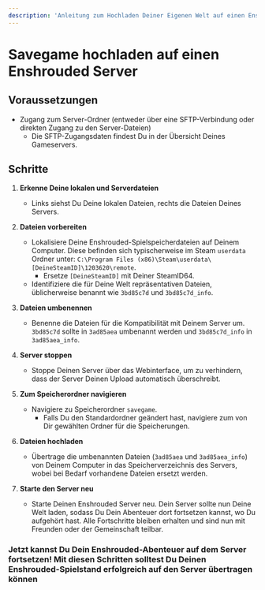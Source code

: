 ```yaml
---
description: 'Anleitung zum Hochladen Deiner Eigenen Welt auf einen Enshrouded-Server'
---
```


# Savegame hochladen auf einen Enshrouded Server

## Voraussetzungen

- Zugang zum Server-Ordner (entweder über eine SFTP-Verbindung oder direkten Zugang zu den Server-Dateien)
    - Die SFTP-Zugangsdaten findest Du in der Übersicht Deines Gameservers.

## Schritte

1. <b>Erkenne Deine lokalen und Serverdateien</b>
   - Links siehst Du Deine lokalen Dateien, rechts die Dateien Deines Servers.

2. <b>Dateien vorbereiten</b>
   - Lokalisiere Deine Enshrouded-Spielspeicherdateien auf Deinem Computer. Diese befinden sich typischerweise im Steam `userdata` Ordner unter: `C:\Program Files (x86)\Steam\userdata\[DeineSteamID]\1203620\remote`.
     - Ersetze `[DeineSteamID]` mit Deiner SteamID64.
   - Identifiziere die für Deine Welt repräsentativen Dateien, üblicherweise benannt wie `3bd85c7d` und `3bd85c7d_info`.

3. <b>Dateien umbenennen</b>
   - Benenne die Dateien für die Kompatibilität mit Deinem Server um. `3bd85c7d` sollte in `3ad85aea` umbenannt werden und `3bd85c7d_info` in `3ad85aea_info`.

4. <b>Server stoppen</b>
   - Stoppe Deinen Server über das Webinterface, um zu verhindern, dass der Server Deinen Upload automatisch überschreibt.

6. <b>Zum Speicherordner navigieren</b>
   - Navigiere zu Speicherordner `savegame`.
     - Falls Du den Standardordner geändert hast, navigiere zum von Dir gewählten Ordner für die Speicherungen.

7. <b>Dateien hochladen</b>
   - Übertrage die umbenannten Dateien (`3ad85aea` und `3ad85aea_info`) von Deinem Computer in das Speicherverzeichnis des Servers, wobei bei Bedarf vorhandene Dateien ersetzt werden.

8. <b>Starte den Server neu</b>
   - Starte Deinen Enshrouded Server neu. Dein Server sollte nun Deine Welt laden, sodass Du Dein Abenteuer dort fortsetzen kannst, wo Du aufgehört hast. Alle Fortschritte bleiben erhalten und sind nun mit Freunden oder der Gemeinschaft teilbar.

### Jetzt kannst Du Dein Enshrouded-Abenteuer auf dem Server fortsetzen! Mit diesen Schritten solltest Du Deinen Enshrouded-Spielstand erfolgreich auf den Server übertragen können
